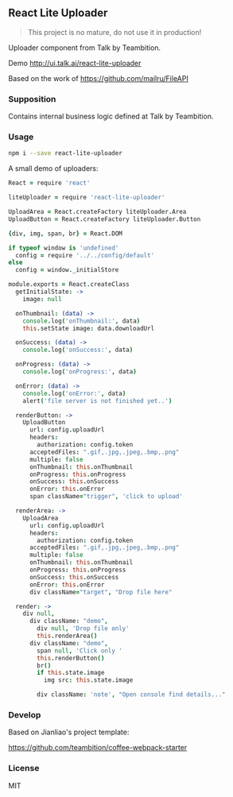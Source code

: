 
React Lite Uploader
----

> This project is no mature, do not use it in production!

Uploader component from Talk by Teambition.

Demo http://ui.talk.ai/react-lite-uploader

Based on the work of https://github.com/mailru/FileAPI

### Supposition

Contains internal business logic defined at Talk by Teambition.

### Usage

```bash
npm i --save react-lite-uploader
```

A small demo of uploaders:

```coffee
React = require 'react'

liteUploader = require 'react-lite-uploader'

UploadArea = React.createFactory liteUploader.Area
UploadButton = React.createFactory liteUploader.Button

{div, img, span, br} = React.DOM

if typeof window is 'undefined'
  config = require '../../config/default'
else
  config = window._initialStore

module.exports = React.createClass
  getInitialState: ->
    image: null

  onThumbnail: (data) ->
    console.log('onThumbnail:', data)
    this.setState image: data.downloadUrl

  onSuccess: (data) ->
    console.log('onSuccess:', data)

  onProgress: (data) ->
    console.log('onProgress:', data)

  onError: (data) ->
    console.log('onError:', data)
    alert('file server is not finished yet..')

  renderButton: ->
    UploadButton
      url: config.uploadUrl
      headers:
        authorization: config.token
      acceptedFiles: ".gif,.jpg,.jpeg,.bmp,.png"
      multiple: false
      onThumbnail: this.onThumbnail
      onProgress: this.onProgress
      onSuccess: this.onSuccess
      onError: this.onError
      span className="trigger", 'click to upload'

  renderArea: ->
    UploadArea
      url: config.uploadUrl
      headers:
        authorization: config.token
      acceptedFiles: ".gif,.jpg,.jpeg,.bmp,.png"
      multiple: false
      onThumbnail: this.onThumbnail
      onProgress: this.onProgress
      onSuccess: this.onSuccess
      onError: this.onError
      div className="target", "Drop file here"

  render: ->
    div null,
      div className: "demo",
        div null, 'Drop file only'
        this.renderArea()
      div className: "demo",
        span null, 'Click only '
        this.renderButton()
        br()
        if this.state.image
          img src: this.state.image

        div className: 'note', "Open console find details..."
```

### Develop

Based on Jianliao's project template:

https://github.com/teambition/coffee-webpack-starter

### License

MIT

